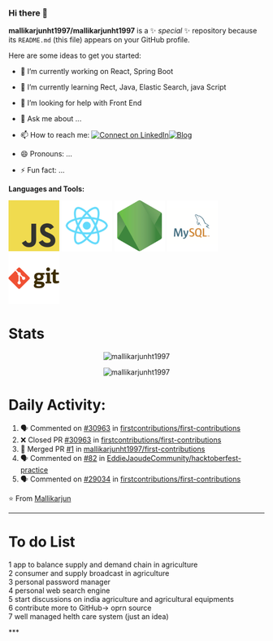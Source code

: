 ### Hi there 👋


**mallikarjunht1997/mallikarjunht1997** is a ✨ _special_ ✨ repository because its `README.md` (this file) appears on your GitHub profile.

Here are some ideas to get you started:

- 🔭 I’m currently working on React, Spring Boot
- 🌱 I’m currently learning Rect, Java, Elastic Search, java Script
- 🤔 I’m looking for help with Front End 
- 💬 Ask me about ...
- 📫 How to reach me: [![Connect on LinkedIn](https://img.shields.io/badge/--linkedin?label=LinkedIn&logo=LinkedIn&style=social)](https://www.linkedin.com/in/mallikarjunht)[![Blog](https://img.shields.io/badge/--blog?label=Blog&logo=Blogger&style=social)](https://csitexp.blogspot.com/)

- 😄 Pronouns: ...
- ⚡ Fun fact: ...

**Languages and Tools:**  

<code><img height="100" src="https://raw.githubusercontent.com/github/explore/80688e429a7d4ef2fca1e82350fe8e3517d3494d/topics/javascript/javascript.png"></code>
<code><img height="100" src="https://raw.githubusercontent.com/github/explore/80688e429a7d4ef2fca1e82350fe8e3517d3494d/topics/react/react.png"></code>
<code><img height="100" src="https://raw.githubusercontent.com/github/explore/80688e429a7d4ef2fca1e82350fe8e3517d3494d/topics/nodejs/nodejs.png"></code>
<code><img height="100" src="https://raw.githubusercontent.com/github/explore/80688e429a7d4ef2fca1e82350fe8e3517d3494d/topics/mysql/mysql.png"></code>
<code><img height="100" src="https://raw.githubusercontent.com/github/explore/80688e429a7d4ef2fca1e82350fe8e3517d3494d/topics/git/git.png"></code>  
# Stats
<p align="center"> <img src="https://github-readme-stats.vercel.app/api?username=mallikarjunht1997&show_icons=true&theme=gotham" alt="mallikarjunht1997" /></p>  
<p align="center"> <img src="https://github-readme-stats.vercel.app/api/top-langs/?username=mallikarjunht1997&theme=tokyonight" alt="mallikarjunht1997" /></p>  
  
# **Daily Activity:**  

<!--START_SECTION:activity-->
1. 🗣 Commented on [#30963](https://github.com//firstcontributions/first-contributions/issues/30963) in [firstcontributions/first-contributions](https://github.com//firstcontributions/first-contributions)
2. ❌ Closed PR [#30963](https://github.com//firstcontributions/first-contributions/pull/30963) in [firstcontributions/first-contributions](https://github.com//firstcontributions/first-contributions)
3. 🎉 Merged PR [#1](https://github.com//mallikarjunht1997/first-contributions/pull/1) in [mallikarjunht1997/first-contributions](https://github.com//mallikarjunht1997/first-contributions)
4. 🗣 Commented on [#82](https://github.com//EddieJaoudeCommunity/hacktoberfest-practice/issues/82) in [EddieJaoudeCommunity/hacktoberfest-practice](https://github.com//EddieJaoudeCommunity/hacktoberfest-practice)
5. 🗣 Commented on [#29034](https://github.com//firstcontributions/first-contributions/issues/29034) in [firstcontributions/first-contributions](https://github.com//firstcontributions/first-contributions)
<!--END_SECTION:activity-->

⭐️ From [Mallikarjun](https://github.com/mallikarjunht1997) 
  
***
# To do List
<p>
1 app to balance supply and demand chain in agriculture<br>
2 consumer and supply broadcast in agriculture<br>
3 personal password manager<br>
4 personal web search engine<br>
5 start discussions on india agriculture and agricultural equipments<br>
6 contribute more to GitHub-> oprn source<br>
7 well managed helth care system (just an idea)<br>
</p>   
***
